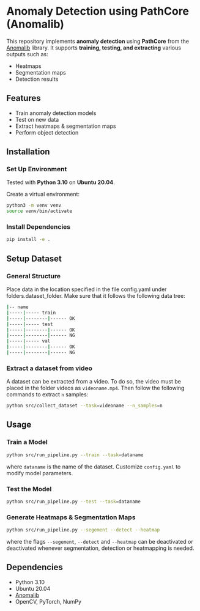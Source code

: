 # Anomaly Detection using PathCore (Anomalib)

This repository implements **anomaly detection** using **PathCore** from the [Anomalib](https://github.com/openvinotoolkit/anomalib) library. It supports **training, testing, and extracting** various outputs such as:

- Heatmaps
- Segmentation maps
- Detection results

## Features

- Train anomaly detection models  
- Test on new data  
- Extract heatmaps & segmentation maps  
- Perform object detection  

## Installation

### Set Up Environment

Tested with **Python 3.10** on **Ubuntu 20.04**.

Create a virtual environment:

```bash
python3 -m venv venv
source venv/bin/activate
```

### Install Dependencies

```bash
pip install -e .
```
## Setup Dataset

### General Structure
Place data in the location specified in the file config.yaml under folders.dataset_folder. Make sure that it follows the following data tree:
```bash
|-- name
|-----|----- train
|-----|--------|------ OK
|-----|----- test
|-----|--------|------ OK
|-----|--------|------ NG
|-----|----- val
|-----|--------|------ OK
|-----|--------|------ NG
```

### Extract a dataset from video
A dataset can be extracted from a video. To do so, the video must be placed in the folder videos as `videoname.mp4`.
Then follow the following commands to extract `n` samples:
```bash
python src/collect_dataset --task=videoname --n_samples=n
```

## Usage

### Train a Model

```bash
python src/run_pipeline.py --train --task=dataname
```
where `dataname` is the name of the dataset.
Customize `config.yaml` to modify model parameters.

### Test the Model

```bash
python src/run_pipeline.py --test --task=dataname
```

### Generate Heatmaps & Segmentation Maps

```bash
python src/run_pipeline.py --segement --detect --heatmap
```
where the flags `--segement`, `--detect` and `--heatmap` can be deactivated or deactivated whenever segmentation, detection or heatmapping is needed.

## Dependencies

- Python 3.10
- Ubuntu 20.04
- [Anomalib](https://github.com/openvinotoolkit/anomalib)
- OpenCV, PyTorch, NumPy